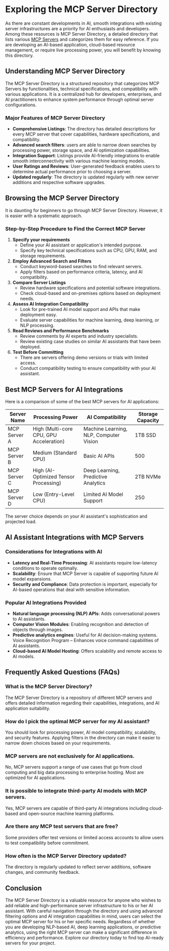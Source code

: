 # **Exploring the MCP Server Directory**

As there are constant developments in AI, smooth integrations with existing server infrastructures are a priority for AI enthusiasts and developers. Among these resources is MCP Server Directory, a detailed directory that lists various [MCP Servers](https://mcp-archive.com/) and categorizes them for easy reference. If you are developing an AI-based application, cloud-based resource management, or require live processing power, you will benefit by knowing this directory.

## **Understanding MCP Server Directory**

The MCP Server Directory is a structured repository that categorizes MCP Servers by functionalities, technical specifications, and compatibility with various applications. It is a centralized hub for developers, enterprises, and AI practitioners to enhance system performance through optimal server configurations.

### **Major Features of MCP Server Directory**

- **Comprehensive Listings**: The directory has detailed descriptions for every MCP server that cover capabilities, hardware specifications, and compatibility.
- **Advanced search filters**: users are able to narrow down searches by processing power, storage space, and AI optimization capabilities.
- **Integration Support**: Listings provide AI-friendly integrations to enable smooth interconnectivity with various machine learning models.
- **User Ratings and Reviews**: User-generated feedback enables users to determine actual performance prior to choosing a server.
- **Updated regularly**: The directory is updated regularly with new server additions and respective software upgrades.

## **Browsing the MCP Server Directory**

It is daunting for beginners to go through MCP Server Directory. However, it is easier with a systematic approach.

### **Step-by-Step Procedure to Find the Correct MCP Server**

1. **Specify your requirements**
    - Define your AI assistant or application's intended purpose.
    - Specify key technical specifications such as CPU, GPU, RAM, and storage requirements.
2. **Employ Advanced Search and Filters**
    - Conduct keyword-based searches to find relevant servers.
    - Apply filters based on performance criteria, latency, and AI compatibility.
3. **Compare Server Listings**
    - Review hardware specifications and potential software integrations.
    - Check cloud-based and on-premises options based on deployment needs.
4. **Assess AI Integration Compatibility**
    - Look for pre-trained AI model support and APIs that make deployment easy.
    - Evaluate server capabilities for machine learning, deep learning, or NLP processing.
5. **Read Reviews and Performance Benchmarks**
    - Review comments by AI experts and industry specialists.
    - Review existing case studies on similar AI assistants that have been deployed.
6. **Test Before Committing**
    - There are servers offering demo versions or trials with limited access.
    - Conduct compatibility testing to ensure compatibility with your AI assistant.

## **Best MCP Servers for AI Integrations**

Here is a comparison of some of the best MCP servers for AI applications:

| Server Name | Processing Power | AI Compatibility | Storage Capacity |
| --- | --- | --- | --- |
| MCP Server A | High (Multi-core CPU, GPU Acceleration) | Machine Learning, NLP, Computer Vision | 1TB SSD |
| MCP Server B | Medium (Standard CPU) | Basic AI APIs | 500 |
| MCP Server C | High (AI-Optimized Tensor Processing) | Deep Learning, Predictive Analytics | 2TB NVMe |
| MCP Server D | Low (Entry-Level CPU) | Limited AI Model Support | 250 |

The server choice depends on your AI assistant's sophistication and projected load.

## **AI Assistant Integrations with MCP Servers**

### **Considerations for Integrations with AI**

- **Latency and Real-Time Processing**: AI assistants require low-latency conditions to operate optimally.
- **Scalability**: Ensure that MCP Server is capable of supporting future AI model expansions.
- **Security and Compliance**: Data protection is important, especially for AI-based operations that deal with sensitive information.

### **Popular AI Integrations Provided**

- **Natural language processing (NLP) APIs**: Adds conversational powers to AI assistants.
- **Computer Vision Modules**: Enabling recognition and detection of objects through images.
- **Predictive analytics engines**: Useful for AI decision-making systems. Voice Recognition Program – Enhances voice command capabilities of AI assistants.
- **Cloud-based AI Model Hosting**: Offers scalability and remote access to AI models.

## **Frequently Asked Questions (FAQs)**

### **What is the MCP Server Directory?**

The MCP Server Directory is a repository of different MCP servers and offers detailed information regarding their capabilities, integrations, and AI application suitability.

### **How do I pick the optimal MCP server for my AI assistant?**

You should look for processing power, AI model compatibility, scalability, and security features. Applying filters in the directory can make it easier to narrow down choices based on your requirements.

### **MCP servers are not exclusively for AI applications.**

No, MCP servers support a range of use cases that go from cloud computing and big data processing to enterprise hosting. Most are optimized for AI applications.

### **It is possible to integrate third-party AI models with MCP servers.**

Yes, MCP servers are capable of third-party AI integrations including cloud-based and open-source machine learning platforms.

### **Are there any MCP test servers that are free?**

Some providers offer test versions or limited access accounts to allow users to test compatibility before commitment.

### **How often is the MCP Server Directory updated?**

The directory is regularly updated to reflect server additions, software changes, and community feedback.

## **Conclusion**

The MCP Server Directory is a valuable resource for anyone who wishes to add reliable and high-performance server infrastructure to his or her AI assistant. With careful navigation through the directory and using advanced filtering options and AI integration capabilities in mind, users can select the optimal MCP server for his or her specific needs. Regardless of whether you are developing NLP-based AI, deep learning applications, or predictive analytics, using the right MCP server can make a significant difference in efficiency and performance. Explore our directory today to find top AI-ready servers for your project.
